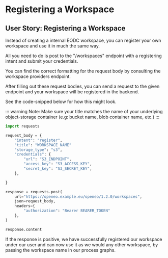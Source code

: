 # Registering a Workspace

## User Story: Registering a Workspace

Instead of creating a internal EODC workspace, you can register your own workspace and use it in much the same way.

All you need to do is post to the "/workspaces" endpoint with a registering intent and submit your credentials.

You can find the correct formatting for the request body by consulting the workspace providers endpoint.

After filling out these request bodies, you can send a request to the given endpoint and your workspace will be registered in the backend.

See the code-snipped below for how this might look.

::: warning Note:
Make sure your title matches the name of your underlying object-storage container (e.g: bucket name, blob container name, etc.)
:::


```python
import requests

request_body = {
    "intent": "register",
    "title": "WORKSPACE_NAME"
    "storage_type": "s3",
    "credentials": {
        "url": "S3_ENDPOINT",
        "access_key": "S3_ACCESS_KEY",
        "secret_key": "S3_SECRET_KEY", 
    },

}

response = requests.post(
    url="https://openeo.example.eu/openeo/1.2.0/workspaces",
    json=request_body,
    headers={
        "authorization": "Bearer BEARER_TOKEN"
    },
)

response.content
```



If the response is positive, we have successfully registered our workspace under our user and can now use it as we would any other workspace, by passing the workspace name in our process graphs.
